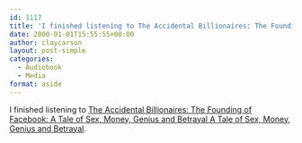 ```yaml
---
id: 1117
title: 'I finished listening to The Accidental Billionaires: The Founding of Facebook: A Tale of Sex, Money, Genius and Betrayal A Tale of Sex, Money, Genius and Betrayal'
date: 2000-01-01T15:55:55+00:00
author: claycarson
layout: post-simple
categories: 
  - Audiobook
  - Media
format: aside
---
```

I finished listening to [The Accidental Billionaires: The Founding of Facebook: A Tale of Sex, Money, Genius and Betrayal A Tale of Sex, Money, Genius and Betrayal](http://amazon.com/exec/obidos/ASIN/0385529376/claycarson0c-20).<!--more-->